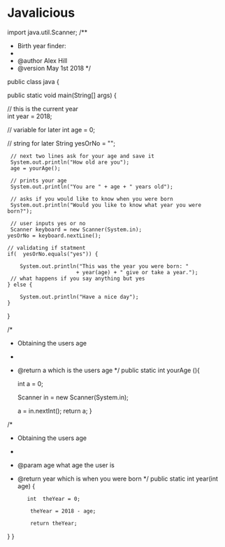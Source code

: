 # Javalicious
import java.util.Scanner;
/**
 * Birth year finder:
 * 
 * @author Alex Hill
 * @version May 1st 2018
 */


public class java {

public static void main(String[] args) {
    
 // this is the current year   
 int year = 2018;   
    
 // variable for later
 int age = 0;
 
 // string for later
 String yesOrNo = "";
 
     // next two lines ask for your age and save it
     System.out.println("How old are you");
     age = yourAge();
     
     // prints your age
     System.out.println("You are " + age + " years old");
     
     // asks if you would like to know when you were born
     System.out.println("Would you like to know what year you were born?");
     
     // user inputs yes or no
     Scanner keyboard = new Scanner(System.in);
    yesOrNo = keyboard.nextLine();
     
    // validating if statment
    if(  yesOrNo.equals("yes")) {
     
        System.out.println("This was the year you were born: " 
                          + year(age) + " give or take a year.");
     // what happens if you say anything but yes                       
    } else {
        
        System.out.println("Have a nice day");
    }
        
        
}


/*
 * Obtaining the users age
 * 
 * @return a which is the users age
 */
public static int yourAge (){
 
    int a = 0;
    
    Scanner in = new Scanner(System.in);
    
    a = in.nextInt();
    return a;
}

/*
 * Obtaining the users age
 * 
 * @param age what age the user is
 * @return year which is when you were born
 */
        public static int year(int age) {
            
          int  theYear = 0;
           
           theYear = 2018 - age;
           
           return theYear;
}
}
